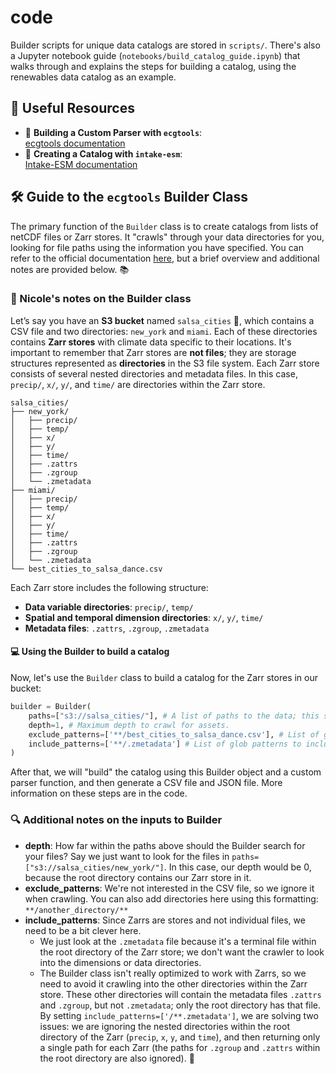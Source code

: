 # code

Builder scripts for unique data catalogs are stored in `scripts/`. There's also a Jupyter notebook guide (`notebooks/build_catalog_guide.ipynb`) that walks through and explains the steps for building a catalog, using the renewables data catalog as an example. 

## 🔗 Useful Resources  
- 📄 **Building a Custom Parser with `ecgtools`**:  
  [ecgtools documentation](https://ecgtools.readthedocs.io/en/latest/how-to/use-a-custom-parser.html)  
- 📄 **Creating a Catalog with `intake-esm`**:  
  [Intake-ESM documentation](https://intake-esm.readthedocs.io/en/stable/how-to/build-a-catalog-from-timeseries-files.html) 

## 🛠️ Guide to the `ecgtools` Builder Class 

The primary function of the `Builder` class is to create catalogs from lists of netCDF files or Zarr stores. It "crawls" through your data directories for you, looking for file paths using the information you have specified. You can refer to the official documentation [here](https://ecgtools.readthedocs.io/en/latest/reference/index.html#builder), but a brief overview and additional notes are provided below. 📚

### 📝 Nicole's notes on the Builder class 

Let’s say you have an **S3 bucket** named `salsa_cities` 💃, which contains a CSV file and two directories: `new_york` and `miami`. Each of these directories contains **Zarr stores** with climate data specific to their locations. It's important to remember that Zarr stores are **not files**; they are storage structures represented as **directories** in the S3 file system. Each Zarr store consists of several nested directories and metadata files. In this case, `precip/`, `x/`, `y/`, and `time/` are directories within the Zarr store.

```plaintext
salsa_cities/
├── new_york/
│   ├── precip/
│   ├── temp/
│   ├── x/
│   ├── y/
│   ├── time/
│   ├── .zattrs
│   ├── .zgroup
│   └── .zmetadata
├── miami/
│   ├── precip/
│   ├── temp/
│   ├── x/
│   ├── y/
│   ├── time/
│   ├── .zattrs
│   ├── .zgroup
│   └── .zmetadata
└── best_cities_to_salsa_dance.csv
```

Each Zarr store includes the following structure: 

- **Data variable directories**: `precip/`, `temp/`
- **Spatial and temporal dimension directories**: `x/`, `y/`, `time/`
- **Metadata files**: `.zattrs`, `.zgroup`, `.zmetadata`

#### 💻 Using the Builder to build a catalog 

Now, let's use the `Builder` class to build a catalog for the Zarr stores in our bucket:

```python
builder = Builder(
    paths=["s3://salsa_cities/"], # A list of paths to the data; this should be the root directory of your data files.
    depth=1, # Maximum depth to crawl for assets.
    exclude_patterns=['**/best_cities_to_salsa_dance.csv'], # List of glob patterns to exclude from crawling.
    include_patterns=['**/.zmetadata'] # List of glob patterns to include when crawling 
)
```

After that, we will "build" the catalog using this Builder object and a custom parser function, and then generate a CSV file and JSON file. More information on these steps are in the code. 

### 🔍 Additional notes on the inputs to Builder 
- **depth**: How far within the paths above should the Builder search for your files? Say we just want to look for the files in `paths=["s3://salsa_cities/new_york/"]`. In this case, our depth would be 0, because the root directory contains our Zarr store in it. 
- **exclude_patterns**: We're not interested in the CSV file, so we ignore it when crawling. You can also add directories here using this formatting: `**/another_directory/**`
- **include_patterns**: Since Zarrs are stores and not individual files, we need to be a bit clever here.
  - We just look at the `.zmetadata` file because it's a terminal file within the root directory of the Zarr store; we don't want the crawler to look into the dimensions or data directories.
  - The Builder class isn't really optimized to work with Zarrs, so we need to avoid it crawling into the other directories within the Zarr store. These other directories will contain the metadata files `.zattrs` and `.zgroup`, but not `.zmetadata`; only the root directory has that file. By setting `include_patterns=['/**.zmetadata']`, we are solving two issues: we are ignoring the nested directories within the root directory of the Zarr (`precip`, `x`, `y`, and `time`), and then returning only a single path for each Zarr (the paths for `.zgroup` and `.zattrs` within the root directory are also ignored). 🎯
